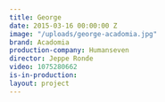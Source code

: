 ```yaml
---
title: George
date: 2015-03-16 00:00:00 Z
image: "/uploads/george-acadomia.jpg"
brand: Acadomia
production-company: Humanseven
director: Jeppe Ronde
video: 1075280662
is-in-production: 
layout: project
---
```


